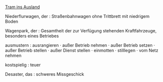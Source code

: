 [Tram ins Ausland](https://www.srf.ch/radio-srf-1/oev-fahrzeuge-in-aller-welt-schweizarsky-tramway-ein-zweites-leben-fuer-traemli-und-loks)

Niederflurwagen, der : Straßenbahnwagen ohne Trittbrett mit niedrigem Boden

Wagenpark, der : Gesamtheit der zur Verfügung stehenden Kraftfahrzeuge, besonders eines Betriebes

ausmustern : ausrangieren · außer Betrieb nehmen · außer Betrieb setzen · außer Betrieb stellen · außer Dienst stellen · einmotten · stilllegen · vom Netz nehmen

kostspielig : teuer

Desaster, das : schweres Missgeschick